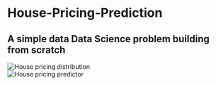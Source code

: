 # House-Pricing-Prediction
## A simple data Data Science problem building from scratch<br />
![House pricing distribution](https://github.com/Utkarsh-Utsav/House-Pricing-Prediction/blob/master/image2.png) <br />
![House pricing predictor](https://github.com/Utkarsh-Utsav/House-Pricing-Prediction/blob/master/image1.png)
